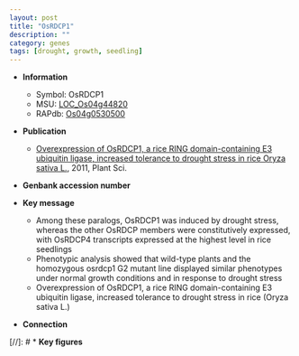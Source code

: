```yaml
---
layout: post
title: "OsRDCP1"
description: ""
category: genes
tags: [drought, growth, seedling]
---
```


* **Information**  
    + Symbol: OsRDCP1  
    + MSU: [LOC_Os04g44820](http://rice.plantbiology.msu.edu/cgi-bin/ORF_infopage.cgi?orf=LOC_Os04g44820)  
    + RAPdb: [Os04g0530500](http://rapdb.dna.affrc.go.jp/viewer/gbrowse_details/irgsp1?name=Os04g0530500)  

* **Publication**  
    + [Overexpression of OsRDCP1, a rice RING domain-containing E3 ubiquitin ligase, increased tolerance to drought stress in rice Oryza sativa L.](http://www.ncbi.nlm.nih.gov/pubmed?term=Overexpression+of+OsRDCP1,+a+rice+RING+domain-containing+E3+ubiquitin+ligase,+increased+tolerance+to+drought+stress+in+rice+Oryza+sativa+L.%5BTitle%5D), 2011, Plant Sci.

* **Genbank accession number**  

* **Key message**  
    + Among these paralogs, OsRDCP1 was induced by drought stress, whereas the other OsRDCP members were constitutively expressed, with OsRDCP4 transcripts expressed at the highest level in rice seedlings
    + Phenotypic analysis showed that wild-type plants and the homozygous osrdcp1 G2 mutant line displayed similar phenotypes under normal growth conditions and in response to drought stress
    + Overexpression of OsRDCP1, a rice RING domain-containing E3 ubiquitin ligase, increased tolerance to drought stress in rice (Oryza sativa L.)

* **Connection**  

[//]: # * **Key figures**  


